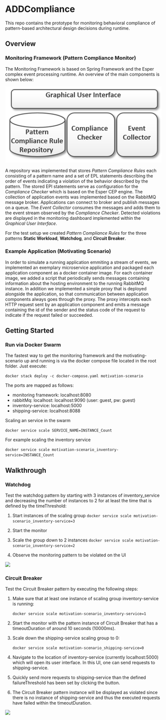 # ADDCompliance

This repo contains the prototype for monitoring behavioral compliance of pattern-based architectural design decisions during runtime.

## Overview

### Monitoring Framework (Pattern Compliance Monitor)
The Monitoring Framework is based on Spring Framework and the Esper complex event processing runtime. 
An overview of the main components is shown below: 

![Overview of Components](docs/prototype.png)

A repository was implemented that stores *Pattern Compliance Rules* each consisting of a pattern name and a set of EPL statements describing the order of events indicating a violation of the behavior described by the pattern.
The stored EPl statements serve as configuration for the *Compliance Checker* which is based on the Esper CEP engine.
The collection of application events was implemented based on the RabbitMQ message broker.
Applications can connect to broker and publish messages on a queue.
The *Event Collector* consumes the messages and adds them to the event stream observed by the *Compliance Checker*.
Detected violations are displayed in the monitoring dashboard implemented within the *Graphical User Interface*.

For the test setup we created *Pattern Compliance Rules* for the three patterns **Static Workload**, **Watchdog**, and **Circuit Breaker**.

### Example Application (Motivating Scenario)

In order to simulate a running application emmiting a stream of events, we implemented an exemplary microservice application and packaged each application component as a docker container image.
For each container image, we added a script that periodically sends messages containing information about the hosting environment to the running RabbitMQ instance.
In addition we implemented a simple proxy that is deployed alongside the application, so that communication between application components always goes through the proxy.
The proxy intercepts each HTTP request sent by an application component and emits a message containing the id of the sender and the status code of the request to indicate if the request failed or succeeded.

## Getting Started

### Run via Docker Swarm
The fastest way to get the monitoring framework and the motivating-scenario up and running is via the docker compose file located in the root folder. Just execute: 

`docker stack deploy -c docker-compose.yaml motivation-scenario`

The ports are mapped as follows:

- monitoring framework: localhost:8080
- rabbitMq: localhost:  localhost:9090 (user: guest, pw: guest)
- inventory-service:    localhost:5000
- shipping-service:     localhost:8088

Scaling an service in the swarm

`docker service scale SERVICE_NAME=INSTANCE_Count`

For example scaling the inventory service

`docker service scale motivation-scenario_inventory-service=INSTANCE_Count`

## Walkthrough

### Watchdog
Test the watchdog pattern by starting with 3 instances of inventory_service and decreasing the number of instances to 2 for at least the time that is defined by the timeThreshold:

1. Start instances of the scaling group
    `docker service scale motivation-scenario_inventory-service=3`

2. Start the monitor

3. Scale the group down to 2 instances
`docker service scale motivation-scenario_inventory-service=2`

4. Observe the monitoring pattern to be violated on the UI

![](docs/watchdog_walkthrough.gif)

### Circuit Breaker
Test the Circuit Breaker pattern by executing the following steps:

1. Make sure that at least one instance of scaling group inventory-service is running:

     `docker service scale motivation-scenario_inventory-service=1`

2. Start the monitor with the pattern instance of Circuit Breaker that has a timeoutDuration of around 10 seconds (10000ms).

3. Scale down the shipping-service scaling group to 0:

    `docker service scale motivation-scenario_shipping-service=0`

4. Navigate to the location of inventory-service (currently localhost:5000) which will open its user interface. In this UI, one can send requests to shipping-service.

5. Quickly send more requests to shipping-service than the defined failureThreshold has been set by clicking the button.

6. The Circuit Breaker pattern instance will be displayed as violated since there is no instance of shipping-service and thus the executed requests have failed within the timeoutDuration.

![](docs/circuitbreaker_walkthrough.gif)
